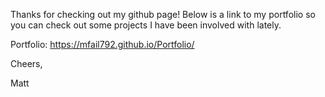 Thanks for checking out my github page!  Below is a link to my portfolio so you can check out some projects I have been involved with lately.

Portfolio:  https://mfail792.github.io/Portfolio/

Cheers,

Matt
